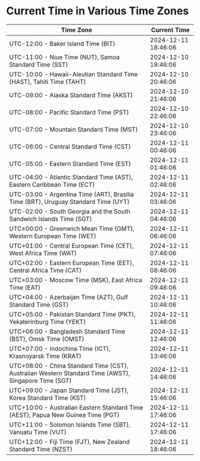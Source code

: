 # Current Time in Various Time Zones

| Time Zone | Current Time |
|-----------|--------------|
| UTC-12:00 - Baker Island Time (BIT) | 2024-12-11 18:46:06 |
| UTC-11:00 - Niue Time (NUT), Samoa Standard Time (SST) | 2024-12-10 19:46:06 |
| UTC-10:00 - Hawaii-Aleutian Standard Time (HAST), Tahiti Time (TAHT) | 2024-12-10 20:46:06 |
| UTC-09:00 - Alaska Standard Time (AKST) | 2024-12-10 21:46:06 |
| UTC-08:00 - Pacific Standard Time (PST) | 2024-12-10 22:46:06 |
| UTC-07:00 - Mountain Standard Time (MST) | 2024-12-10 23:46:06 |
| UTC-06:00 - Central Standard Time (CST) | 2024-12-11 00:46:06 |
| UTC-05:00 - Eastern Standard Time (EST) | 2024-12-11 01:46:06 |
| UTC-04:00 - Atlantic Standard Time (AST), Eastern Caribbean Time (ECT) | 2024-12-11 02:46:06 |
| UTC-03:00 - Argentina Time (ART), Brasília Time (BRT), Uruguay Standard Time (UYT) | 2024-12-11 03:46:06 |
| UTC-02:00 - South Georgia and the South Sandwich Islands Time (SGT) | 2024-12-11 04:46:06 |
| UTC±00:00 - Greenwich Mean Time (GMT), Western European Time (WET) | 2024-12-11 06:46:06 |
| UTC+01:00 - Central European Time (CET), West Africa Time (WAT) | 2024-12-11 07:46:06 |
| UTC+02:00 - Eastern European Time (EET), Central Africa Time (CAT) | 2024-12-11 08:46:06 |
| UTC+03:00 - Moscow Time (MSK), East Africa Time (EAT) | 2024-12-11 09:46:06 |
| UTC+04:00 - Azerbaijan Time (AZT), Gulf Standard Time (GST) | 2024-12-11 10:46:06 |
| UTC+05:00 - Pakistan Standard Time (PKT), Yekaterinburg Time (YEKT) | 2024-12-11 11:46:06 |
| UTC+06:00 - Bangladesh Standard Time (BST), Omsk Time (OMST) | 2024-12-11 12:46:06 |
| UTC+07:00 - Indochina Time (ICT), Krasnoyarsk Time (KRAT) | 2024-12-11 13:46:06 |
| UTC+08:00 - China Standard Time (CST), Australian Western Standard Time (AWST), Singapore Time (SGT) | 2024-12-11 14:46:06 |
| UTC+09:00 - Japan Standard Time (JST), Korea Standard Time (KST) | 2024-12-11 15:46:06 |
| UTC+10:00 - Australian Eastern Standard Time (AEST), Papua New Guinea Time (PGT) | 2024-12-11 17:46:06 |
| UTC+11:00 - Solomon Islands Time (SBT), Vanuatu Time (VUT) | 2024-12-11 17:46:06 |
| UTC+12:00 - Fiji Time (FJT), New Zealand Standard Time (NZST) | 2024-12-11 18:46:06 |
